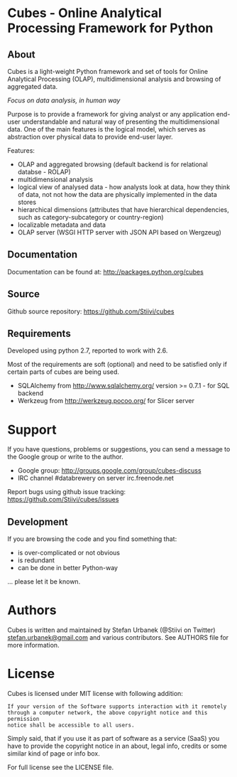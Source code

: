 Cubes - Online Analytical Processing Framework for Python
=========================================================

About
-----

Cubes is a light-weight Python framework and set of tools for Online Analytical 
Processing (OLAP), multidimensional analysis and browsing of aggregated data. 

*Focus on data analysis, in human way*

Purpose is to provide a framework for giving analyst or any application 
end-user understandable and natural way of presenting the multidimensional 
data. One of the main features is the logical model, which serves as 
abstraction over physical data to provide end-user layer.

Features:

* OLAP and aggregated browsing (default backend is for relational databse - 
  ROLAP)
* multidimensional analysis
* logical view of analysed data - how analysts look at data, how they think of 
  data, not not how the data are physically implemented in the data stores
* hierarchical dimensions (attributes that have hierarchical dependencies, such 
  as category-subcategory or country-region)
* localizable metadata and data
* OLAP server (WSGI HTTP server with JSON API based on Wergzeug)

Documentation
-------------

Documentation can be found at: http://packages.python.org/cubes

Source
------

Github source repository: https://github.com/Stiivi/cubes

Requirements
------------

Developed using python 2.7, reported to work with 2.6.

Most of the requirements are soft (optional) and need to be satisfied only if 
certain parts of cubes are being used.

* SQLAlchemy from http://www.sqlalchemy.org/ version >= 0.7.1 - for SQL backend
* Werkzeug from http://werkzeug.pocoo.org/ for Slicer server

Support
=======

If you have questions, problems or suggestions, you can send a message to the 
Google group or write to the author.

* Google group: http://groups.google.com/group/cubes-discuss
* IRC channel #databrewery on server irc.freenode.net

Report bugs using github issue tracking: https://github.com/Stiivi/cubes/issues

Development
-----------

If you are browsing the code and you find something that:

* is over-complicated or not obvious
* is redundant
* can be done in better Python-way

... please let it be known.

Authors
=======

Cubes is written and maintained by Stefan Urbanek (@Stiivi on Twitter)
<stefan.urbanek@gmail.com> and various contributors. See AUTHORS file for more 
information.


License
=======

Cubes is licensed under MIT license with following addition:

    If your version of the Software supports interaction with it remotely 
    through a computer network, the above copyright notice and this permission 
    notice shall be accessible to all users.

Simply said, that if you use it as part of software as a service (SaaS) you 
have to provide the copyright notice in an about, legal info, credits or some 
similar kind of page or info box.

For full license see the LICENSE file.
